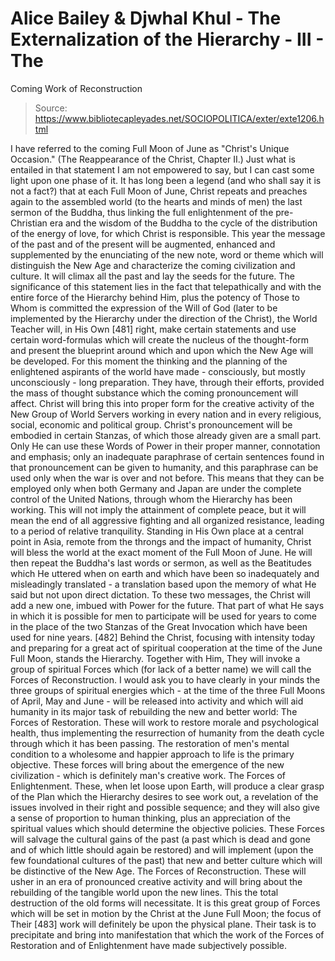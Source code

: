 # Alice Bailey & Djwhal Khul - The Externalization of the Hierarchy - III - The
Coming Work of Reconstruction

> Source: https://www.bibliotecapleyades.net/SOCIOPOLITICA/exter/exte1206.html

I have referred to the coming Full Moon of June as "Christ's Unique Occasion." (The Reappearance of the Christ, Chapter II.) Just what is entailed in that statement I am not empowered to say, but I can cast some light upon one phase of it. It has long been a legend (and who shall say it is not a fact?) that at each Full Moon of June, Christ repeats and preaches again to the assembled world (to the hearts and minds of men) the last sermon of the Buddha, thus linking the full enlightenment of the pre-Christian era and the wisdom of the Buddha to the cycle of the distribution of the energy of love, for which Christ is responsible.
This year the message of the past and of the present will be augmented, enhanced and supplemented by the enunciating of the new note, word or theme which will distinguish the New Age and characterize the coming civilization and culture. It will climax all the past and lay the seeds for the future. The significance of this statement lies in the fact that telepathically and with the entire force of the Hierarchy behind Him, plus the potency of Those to Whom is committed the expression of the Will of God (later to be implemented by the Hierarchy under the direction of the Christ), the World Teacher will, in His Own [481] right, make certain statements and use certain word-formulas which will create the nucleus of the thought-form and present the blueprint around which and upon which the New Age will be developed. For this moment the thinking and the planning of the enlightened aspirants of the world have made - consciously, but mostly unconsciously - long preparation. They have, through their efforts, provided the mass of thought substance which the coming pronouncement will affect. Christ will bring this into proper form for the creative activity of the New Group of World Servers working in every nation and in every religious, social, economic and political group.
Christ's pronouncement will be embodied in certain Stanzas, of which those already given are a small part. Only He can use these Words of Power in their proper manner, connotation and emphasis; only an inadequate paraphrase of certain sentences found in that pronouncement can be given to humanity, and this paraphrase can be used only when the war is over and not before. This means that they can be employed only when both Germany and Japan are under the complete control of the United Nations, through whom the Hierarchy has been working. This will not imply the attainment of complete peace, but it will mean the end of all aggressive fighting and all organized resistance, leading to a period of relative tranquility.
Standing in His Own place at a central point in Asia, remote from the throngs and the impact of humanity, Christ will bless the world at the exact moment of the Full Moon of June. He will then repeat the Buddha's last words or sermon, as well as the Beatitudes which He uttered when on earth and which have been so inadequately and misleadingly translated - a translation based upon the memory of what He said but not upon direct dictation. To these two messages, the Christ will add a new one, imbued with Power for the future. That part of what He says in which it is possible for men to participate will be used for years to come in the place of the two Stanzas of the Great Invocation which have been used for nine years. [482]
Behind the Christ, focusing with intensity today and preparing for a great act of spiritual cooperation at the time of the June Full Moon, stands the Hierarchy. Together with Him, They will invoke a group of spiritual Forces which (for lack of a better name) we will call the Forces of Reconstruction.
I would ask you to have clearly in your minds the three groups of spiritual energies which - at the time of the three Full Moons of April, May and June - will be released into activity and which will aid humanity in its major task of rebuilding the new and better world:
The Forces of Restoration. These will work to restore morale and psychological health, thus implementing the resurrection of humanity from the death cycle through which it has been passing. The restoration of men's mental condition to a wholesome and happier approach to life is the primary objective. These forces will bring about the emergence of the new civilization - which is definitely man's creative work.
The Forces of Enlightenment. These, when let loose upon Earth, will produce a clear grasp of the Plan which the Hierarchy desires to see work out, a revelation of the issues involved in their right and possible sequence; and they will also give a sense of proportion to human thinking, plus an appreciation of the spiritual values which should determine the objective policies. These Forces will salvage the cultural gains of the past (a past which is dead and gone and of which little should again be restored) and will implement (upon the few foundational cultures of the past) that new and better culture which will be distinctive of the New Age.
The Forces of Reconstruction. These will usher in an era of pronounced creative activity and will bring about the rebuilding of the tangible world upon the new lines. This the total destruction of the old forms will necessitate. It is this great group of Forces which will be set in motion by the Christ at the June Full Moon; the focus of Their [483] work will definitely be upon the physical plane. Their task is to precipitate and bring into manifestation that which the work of the Forces of Restoration and of Enlightenment have made subjectively possible.
